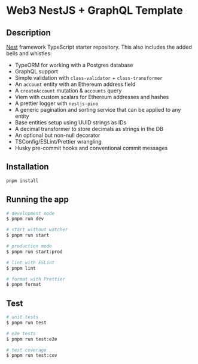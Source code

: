 # Web3 NestJS + GraphQL Template

## Description

[Nest](https://github.com/nestjs/nest) framework TypeScript starter repository. This also includes the added bells and whistles:

- TypeORM for working with a Postgres database
- GraphQL support
- Simple validation with `class-validator` + `class-transformer`
- An `account` entity with an Ethereum address field
- A `createAccount` mutation & `accounts` query
- Viem with custom scalars for Ethereum addresses and hashes
- A prettier logger with `nestjs-pino`
- A generic pagination and sorting service that can be applied to any entity
- Base entities setup using UUID strings as IDs
- A decimal transformer to store decimals as strings in the DB
- An optional but non-null decorator
- TSConfig/ESLint/Prettier wrangling
- Husky pre-commit hooks and conventional commit messages

## Installation

```bash
pnpm install
```

## Running the app

```bash
# development mode
$ pnpm run dev

# start without watcher
$ pnpm run start

# production mode
$ pnpm run start:prod

# lint with ESLint
$ pnpm lint

# format with Prettier
$ pnpm format
```

## Test

```bash
# unit tests
$ pnpm run test

# e2e tests
$ pnpm run test:e2e

# test coverage
$ pnpm run test:cov
```
